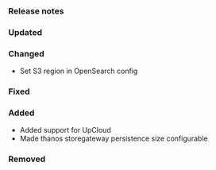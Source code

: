 ### Release notes

### Updated

### Changed

- Set S3 region in OpenSearch config

### Fixed

### Added

- Added support for UpCloud
- Made thanos storegateway persistence size configurable

### Removed
